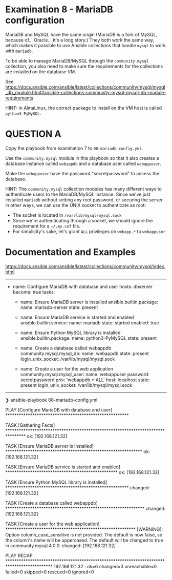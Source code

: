 # Examination 8 - MariaDB configuration

MariaDB and MySQL have the same origin (MariaDB is a fork of MySQL, because of... Oracle...
it's a long story.) They both work the same way, which makes it possible to use Ansible
collections that handle `mysql` to work with `mariadb`.

To be able to manage MariaDB/MySQL through the `community.mysql` collection, you also
need to make sure the requirements for the collections are installed on the database VM.

See https://docs.ansible.com/ansible/latest/collections/community/mysql/mysql_db_module.html#ansible-collections-community-mysql-mysql-db-module-requirements

HINT: In AlmaLinux, the correct package to install on the VM host is called `python3-PyMySQL`.

# QUESTION A

Copy the playbook from examination 7 to `08-mariadb-config.yml`.

Use the `community.mysql` module in this playbook so that it also creates a database instance
called `webappdb` and a database user called `webappuser`.

Make the `webappuser` have the password "secretpassword" to access the database.

HINT: The `community.mysql` collection modules has many different ways to authenticate
users to the MariaDB/MySQL instance. Since we've just installed `mariadb` without setting
any root password, or securing the server in other ways, we can use the UNIX socket
to authenticate as root:

* The socket is located in `/var/lib/mysql/mysql.sock`
* Since we're authenticating through a socket, we should ignore the requirement for a `~/.my.cnf` file.
* For simplicity's sake, let's grant `ALL` privileges on `webapp.*` to `webappuser`

# Documentation and Examples
https://docs.ansible.com/ansible/latest/collections/community/mysql/index.html

---
- name: Configure MariaDB with database and user
  hosts: dbserver
  become: true
  tasks:
    - name: Ensure MariaDB server is installed
      ansible.builtin.package:
        name: mariadb-server
        state: present

    - name: Ensure MariaDB service is started and enabled
      ansible.builtin.service:
        name: mariadb
        state: started
        enabled: true

    - name: Ensure Python MySQL library is installed
      ansible.builtin.package:
        name: python3-PyMySQL
        state: present

    - name: Create a database called webappdb
      community.mysql.mysql_db:
        name: webappdb
        state: present
        login_unix_socket: /var/lib/mysql/mysql.sock

    - name: Create a user for the web application
      community.mysql.mysql_user:
        name: webappuser
        password: secretpassword
        priv: 'webappdb.*:ALL'
        host: localhost
        state: present
        login_unix_socket: /var/lib/mysql/mysql.sock


------------------------------------------------------------------------------------------------
❯ ansible-playbook 08-mariadb-config.yml

PLAY [Configure MariaDB with database and user] *******************************************************

TASK [Gathering Facts] ********************************************************************************
ok: [192.168.121.32]

TASK [Ensure MariaDB server is installed] *************************************************************
ok: [192.168.121.32]

TASK [Ensure MariaDB service is started and enabled] **************************************************
ok: [192.168.121.32]

TASK [Ensure Python MySQL library is installed] *******************************************************
changed: [192.168.121.32]

TASK [Create a database called webappdb] **************************************************************
changed: [192.168.121.32]

TASK [Create a user for the web application] **********************************************************
[WARNING]: Option column_case_sensitive is not provided. The default is now false, so the column's
name will be uppercased. The default will be changed to true in community.mysql 4.0.0.
changed: [192.168.121.32]

PLAY RECAP ********************************************************************************************
192.168.121.32             : ok=6    changed=3    unreachable=0    failed=0    skipped=0    rescued=0    ignored=0